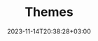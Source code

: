---
weight: 1100
title: "Themes"
description: "A guide to using and creating custom themes for KDebugger."
icon: "image"
date: "2023-11-14T20:38:28+03:00"
lastmod: "2023-11-14T20:38:28+03:00"
draft: false
---